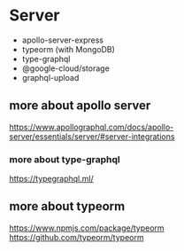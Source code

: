 # Server

- apollo-server-express
- typeorm (with MongoDB)
- type-graphql
- @google-cloud/storage
- graphql-upload

## more about apollo server

https://www.apollographql.com/docs/apollo-server/essentials/server/#server-integrations

### more about type-graphql

https://typegraphql.ml/

## more about typeorm

https://www.npmjs.com/package/typeorm
https://github.com/typeorm/typeorm
